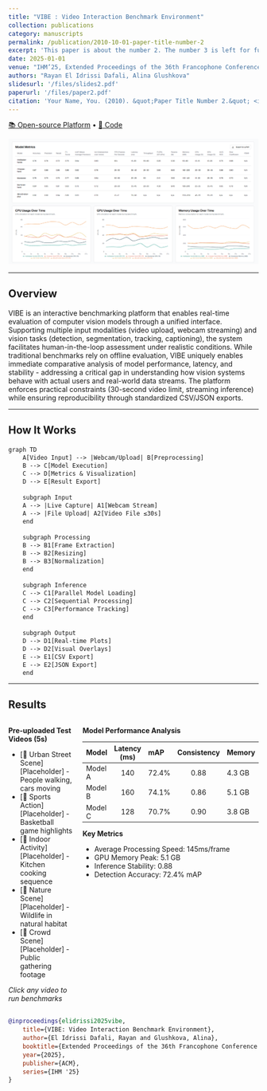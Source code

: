 ```yaml
---
title: "VIBE : Video Interaction Benchmark Environment"
collection: publications
category: manuscripts
permalink: /publication/2010-10-01-paper-title-number-2
excerpt: 'This paper is about the number 2. The number 3 is left for future work.'
date: 2025-01-01
venue: "IHM’25, Extended Proceedings of the 36th Francophone Conference on Human-Computer Interaction"
authors: "Rayan El Idrissi Dafali, Alina Glushkova"
slidesurl: '/files/slides2.pdf'
paperurl: '/files/paper2.pdf'
citation: 'Your Name, You. (2010). &quot;Paper Title Number 2.&quot; <i>Journal 1</i>. 1(2).'
---
```


[📚 Open-source Platform](https://github.com/rayan-elidrissi/VIBE) • [🔗 Code](https://github.com/rayan-elidrissi/VIBE)

![Illustration of VIBE interface showing video processing and model outputs](/images/vibe.png)

---

## Overview

VIBE is an interactive benchmarking platform that enables real-time evaluation of computer vision models through a unified interface. Supporting multiple input modalities (video upload, webcam streaming) and vision tasks (detection, segmentation, tracking, captioning), the system facilitates human-in-the-loop assessment under realistic conditions. While traditional benchmarks rely on offline evaluation, VIBE uniquely enables immediate comparative analysis of model performance, latency, and stability - addressing a critical gap in understanding how vision systems behave with actual users and real-world data streams. The platform enforces practical constraints (30-second video limit, streaming inference) while ensuring reproducibility through standardized CSV/JSON exports.

---

## How It Works
```mermaid
graph TD
    A[Video Input] --> |Webcam/Upload| B[Preprocessing]
    B --> C[Model Execution]
    C --> D[Metrics & Visualization]
    D --> E[Result Export]
    
    subgraph Input
    A --> |Live Capture| A1[Webcam Stream]
    A --> |File Upload| A2[Video File ≤30s]
    end
    
    subgraph Processing
    B --> B1[Frame Extraction]
    B --> B2[Resizing]
    B --> B3[Normalization]
    end
    
    subgraph Inference
    C --> C1[Parallel Model Loading]
    C --> C2[Sequential Processing]
    C --> C3[Performance Tracking]
    end
    
    subgraph Output
    D --> D1[Real-time Plots]
    D --> D2[Visual Overlays]
    E --> E1[CSV Export]
    E --> E2[JSON Export]
    end
```

---

## Results
<div style="display: flex; gap: 20px;">
<div style="flex: 1;">

**Pre-uploaded Test Videos (5s)**  
- [🎥 Urban Street Scene] [Placeholder] - People walking, cars moving
- [🎥 Sports Action] [Placeholder] - Basketball game highlights  
- [🎥 Indoor Activity] [Placeholder] - Kitchen cooking sequence
- [🎥 Nature Scene] [Placeholder] - Wildlife in natural habitat
- [🎥 Crowd Scene] [Placeholder] - Public gathering footage

*Click any video to run benchmarks*

</div>
<div style="flex: 1;">

**Model Performance Analysis**

| Model   | Latency (ms) | mAP    | Consistency | Memory  |
|:--------|:------------:|:--------|:-----------:|:--------|
| Model A | 140          | 72.4%   | 0.88        | 4.3 GB  |
| Model B | 160          | 74.1%   | 0.86        | 5.1 GB  |
| Model C | 128          | 70.7%   | 0.90        | 3.8 GB  |

**Key Metrics**
- Average Processing Speed: 145ms/frame
- GPU Memory Peak: 5.1 GB
- Inference Stability: 0.88
- Detection Accuracy: 72.4% mAP

</div>
</div>

</div>
</div>

```bibtex
@inproceedings{elidrissi2025vibe,
    title={VIBE: Video Interaction Benchmark Environment},
    author={El Idrissi Dafali, Rayan and Glushkova, Alina},
    booktitle={Extended Proceedings of the 36th Francophone Conference on Human-Computer Interaction},
    year={2025},
    publisher={ACM},
    series={IHM '25}
}
```